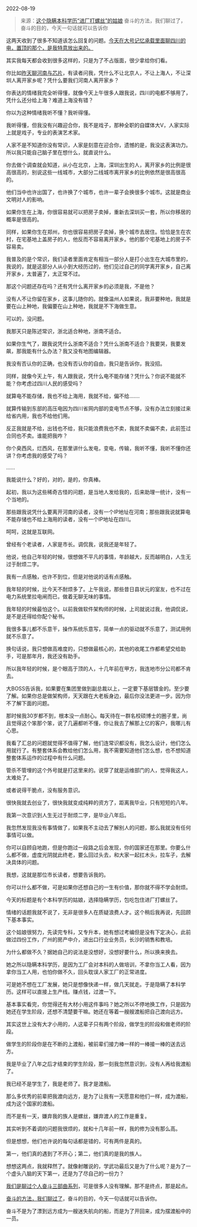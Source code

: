 2022-08-19

> 来源：[这个隐瞒本科学历“进厂打螺丝”的姑娘](http://mp.weixin.qq.com/s?__biz=MzU3NDc5Nzc0NQ==&mid=2247519802&idx=1&sn=6b765738771bd3567ed549e211800bd0&chksm=fd2e2ce4ca59a5f23306f231325a9527fecb877e48329e62b30970273d1e29c983003ae4be62&scene=27#wechat_redirect)
> 奋斗的方法，我们聊过了，奋斗的目的，今天一句话就可以告诉你

这两天收到了很多不知道该怎么回复的问题。[今天在大号记忆承载里面聊四川的电，置顶的那个，是我特意放出来的。](http://mp.weixin.qq.com/s?__biz=MzU0MjYwNDU2Mw==&mid=2247507350&idx=2&sn=2ccf81ae68afc9033dc46d7d17b92776&chksm=fb1ab1eacc6d38fc74a4151da8f8baf63404114255041360d8afe884e8ef550dee5580db81da&scene=21#wechat_redirect)  

  

其实我每天都会收到很多这样的，只是为了不占版面，很少拿给你们看。  

  

你比如[昨天聊河南与芯片](http://mp.weixin.qq.com/s?__biz=MzU3NDc5Nzc0NQ==&mid=2247519787&idx=2&sn=b07252aad8750c79cc80fcb47f86f257&chksm=fd2e2cf5ca59a5e31027a5388db73c8079878c4e7511071a78399fb8b1d95a6d5631f4035b73&scene=21#wechat_redirect)，有读者问我，凭什么不让北京人，不让上海人，不让深圳人离开家乡呢？凭什么要我们河南人离开家乡？

  

你表达的情绪我完全听得懂，就像今天上午很多人跟我说，四川的电都不够用了，凭什么还分给上海？难道上海没有错？

  

你以为这种情绪我听不懂？我听得懂。  

  

我听得懂，但我没有兴趣迎合你，我不是戏子，那种全职的自媒体大V，人家实际上就是戏子，专业的表演艺术家。  

  

人家不是不知道你没有常识，人家是刻意在迎合你，遗憾的是，我没这表演功力。所以我只能自己脑子里在想什么，就直说什么。

  

你去做个调查就会知道，从小在北京，上海，深圳出生的人，离开家乡的比例是很高很高的，别说这些一线城市，大部分二线城市离开家乡的比例依然是很高很高的。  

  

他们当中也许出国了，也许换了个城市，也许一辈子会换很多个城市。这就是商业文明对人的影响。  

  

如果你生在上海，你很容易就可以把房子卖掉，重新去深圳买一套，所以你移居的概率是很高的。  

  

同样，如果你生在郑州，你也很容易把房子卖掉，换个城市去居住。恰恰是生在农村，在宅基地上盖房子的人，他反而不容易离开家乡。他的那个宅基地上的房子不容易卖。

  

我普及的是个常识，我们读者里面肯定有相当一部分人是打小出生在大城市里的，我说的，就是这部分人从小到大经历过的，他们见过自己的同学离开家乡，自己离开家乡，太普遍了，太正常不过。  

  

那这个问题还存在吗？还有凭什么离开家乡的必须是我，不是他？  

  

没有人不让你留在家乡，这事儿随你的。就像温州人如果说，我非要种地，我就是要在山上种地，我偏要在山上种地，我就是不下海做生意。  

  

可以的，没问题。  

  

我那天只是陈述常识，浙北适合种地，浙南不适合。

  

如果你生气了，跟我说凭什么浙南不适合？凭什么浙南不适合？我要哭，我要发飙，那我能有什么办法？我又没有地图编辑器。

  

我没有否认你的正确，也没有否认你的自由，我只是告诉你，我没招。  

  

同样，就像今天上午，有人跟我说，凭什么电不能存储？凭什么？你说不能就不能？你考虑过四川人民的感受吗？  

  

就算电不能存储，我也不给上海用，我就不给，偏不给.......

  

就算传输到东部的高压电因为四川省网内部的变电节点不够，没有办法立刻接过来给省内用，我也不给他们用。

  

反正我就是不给，出钱也不给，我只能浪费我也不卖，我就不卖偏不卖，此前签过合同也不卖。谁能把我咋？

  

你个臭西风，烂西风，在那里讲什么发电，变电，传输，我听不懂，我听不懂你还讲？你考虑我的感受了吗？

  

......

  

我能说什么？好的，对的，是的，你真棒。  

  

起初，我以为这些稀奇古怪的问题，是当地人发给我的，后来助理一统计，没有一个当地的。  

  

那些跟我说凭什么要离开河南的读者，没有一个IP地址在河南；那些跟我说就算电不能存储也不给上海用的读者，没有一个IP地址在四川。  

  

呵呵，这就是互联网。

  

曾经有个老读者，人家是市长。调侃我，说我还是年轻了。

  

他说，他自己年轻的时候，很想做不平凡的事情，年龄越大，反而越明白，人生无过于耐烦二字。  

  

我有一点感触，也许不到位，但是对他说的话有点感触。  

  

我年轻的时候，比今天不耐烦多了。上午我说，那些昔日县状元的室友，也不过在电力系统里拉电闸而已，做着无聊无味的事情。

  

我年轻的时候最怕这个。以前我做软件架构师的时候，上司就说过我，他调侃说，是不是还得给你配个秘书。  

  

我很多事儿都不乐意干，操作系统乐意写，简单一点的驱动就不乐意了，测试用例就不乐意了。  

  

换句话说，我只想做高难度的，只想做最核心的，其他的收尾工作都希望交给助手，可是那年月，我还没有助手。

  

所以我年轻的时候，是个眼高于顶的人，十几年前在甲方，我连地市分公司都不肯去。  

  

大BOSS告诉我，如果要在集团里做到副总裁以上，一定要下基层镀金的。至少要了解。如果你总是做架构师，天天跟在大老板身边，最后你没法更进一步。因为你不了解下面的问题。  

  

那时候我30岁都不到，根本没一点耐心。每天待在一群名校硕博士的圈子里，尚且觉得这个笨那个笨，说了几遍都听不懂，你让我去了解那上亿的客户，我哪儿有心思。  

  

我看了汇总的问题就觉得不值得了解，他们连常识都没有，我怎么设计，他们怎么用就行了。有整套体系会教给他们怎么用，我不需要知道他们怎么想，也不想知道整套体系运作的过程中有什么问题。  

  

管杀不管埋的这个外号就是打这里来的。说穿了就是运维部门的人，觉得我这人，太难处了。

  

或者说得干脆点，没有服务意识。  

  

很快我就去创业了，很快我就变成纯粹的资方了，距离我毕业，只有短短的八年。

  

我第一次意识到人生无过于耐烦二字，是毕业八年后。  

  

我忽然发现我没有事情做了，如果我不主动去了解别人的问题，那么我就没有任何事情可以做。  

  

你可以自顾自地跑，但是你跑过一段路之后会发现，你的国家还在那里。你要么什么都不做，虚度光阴就此终老，要么回过头去，和大家一起扛木头，拉车子，去解决具体的问题。  

  

我想，这就是那位市长读者，想要告诉我的。  

  

你可以什么都不做，可是如果你还想自己的一生有价值，那你就不得不学会耐烦。  

  

今天的标题是有个本科学历的姑娘，选择隐瞒学历，包吃包住进厂打螺丝了。  

  

情绪的话题我就不说了，无非是很多人在质疑浪费人才。这个稍后我再说，先回顾下基本事实。

  

这个姑娘很努力，先读完专科，又专升本，她有想过考编但是没有下定决心，此前做过四份工作，广州的房产中介，进出口行业业务员，长沙的销售和教培。

  

为什么都做不久？据她自己的说法是没想好，没想好要什么，所以换来换去。  

  

她之所以隐瞒本科学历，是因为工厂会对本科的人做培训，不拿你当工人看，因为拿你当工人用，也怕你做不久，回头耽误人家工厂的正常进度。  

  

可是她不想在工厂发展，她只是想像快递一样，做几天就走。于是隐瞒了本科学历。这样可以直接上生产线。赚点钱，过渡一下。

  

基本事实看完，你觉得还有大材小用这件事吗？她之所以不停地换工作，只是因为她还在学生阶段，还想不清楚要干嘛。她还在等着一艘艘渡船把自己渡向远方。

  

其实这世上没有大才小用的，人这辈子只有两个阶段，做学生的阶段和做老师的阶段。  

  

做学生的阶段你是在不断的上渡船，被前辈们接力棒一样的一棒接一棒的送去远方。  

  

我是毕业了八年之后才结束的学生阶段，那一刻我忽然意识到，没有人再给我渡船了。  

  

我已经不是学生了，我是老师了。我才是渡船。

  

那么多优秀的前辈把我渡向远方，是为了让我有一天愿意和他们一样，成为渡船，成为这个国家的渡船。

  

而不是有一天，嫌弃我的族人是螺丝，嫌弃渡人的工作是重复。

  

其实听到不着调的问题我很烦的，就和十几年前一样，我的修为没有那么高。  

  

但是想想，他们也许说的每句话都是错的，可有两件是真的。  

  

第一，他们真的遇到了不开心；第二，他们真的是我的族人。

  

想想这两点，我就释然了。就像射雕说的，学武功最后又是为了什么呢？是为了一个虚头八脑的天下第一，还是为了尽自己的一份力？

  

[我们是聊过个人奋斗三部曲系列](http://mp.weixin.qq.com/s?__biz=MzU0MjYwNDU2Mw==&mid=2247507339&idx=1&sn=1da273ca6f7694bd9240229b308d6dd4&chksm=fb1ab1f7cc6d38e171704aaa9733934657795707ddb0094fc67768f22c2309713c0d5169a42b&scene=21#wechat_redirect)，可是很多人没有理解。那不是终点，那是起点。  

  

[奋斗的方法，我们聊过了](http://mp.weixin.qq.com/s?__biz=MzU0MjYwNDU2Mw==&mid=2247507339&idx=1&sn=1da273ca6f7694bd9240229b308d6dd4&chksm=fb1ab1f7cc6d38e171704aaa9733934657795707ddb0094fc67768f22c2309713c0d5169a42b&scene=21#wechat_redirect)，奋斗的目的，今天一句话就可以告诉你。  

  

奋斗不是为了漂到远方成为一艘迷失航向的船，而是为了开回来，成为摆渡船中的一员。

